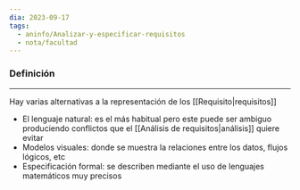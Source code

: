 ```yaml
---
dia: 2023-09-17
tags:
  - aninfo/Analizar-y-especificar-requisitos
  - nota/facultad
---
```

### Definición
---
Hay varias alternativas a la representación de los [[Requisito|requisitos]]
* El lenguaje natural: es el más habitual pero este puede ser ambiguo produciendo conflictos que el [[Análisis de requisitos|análisis]] quiere evitar
* Modelos visuales: donde se muestra la relaciones entre los datos, flujos lógicos, etc
* Especificación formal: se describen mediante el uso de lenguajes matemáticos muy precisos